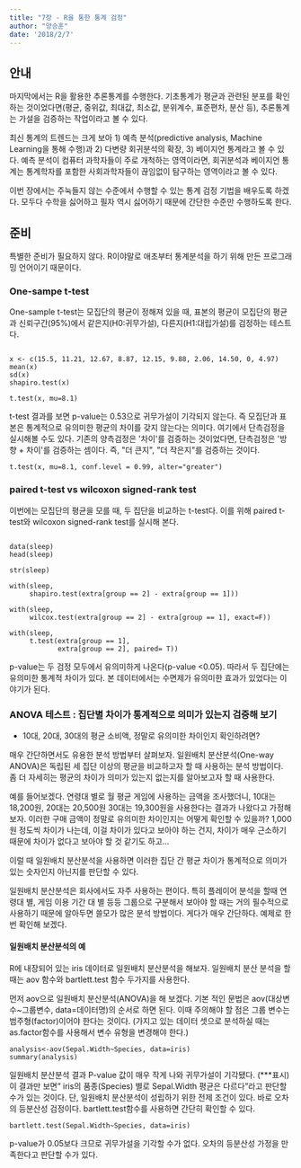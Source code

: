 ```yaml
---
title: "7장 - R을 통한 통계 검정"
author: "양승훈"
date: '2018/2/7'
---
```


## 안내

마지막에서는 R을 활용한 추론통계를 수행한다. 기초통계가 평균과 관련된 분포를 확인하는 것이었다면(평균, 중위값, 최대값, 최소값, 분위계수, 표준편차, 분산 등), 추론통계는 가설을 검증하는 작업이라고 볼 수 있다. 

최신 통계의 트렌드는 크게 보아 1) 예측 분석(predictive analysis, Machine Learning을 통해 수행)과 2) 다변량 회귀분석의 확장, 3) 베이지언 통계라고 볼 수 있다. 예측 분석이 컴퓨터 과학자들이 주로 개척하는 영역이라면, 회귀분석과 베이지언 통계는 통계학자를 포함한 사회과학자들이 끊임없이 탐구하는 영역이라고 볼 수 있다. 

이번 장에서는 주눅들지 않는 수준에서 수행할 수 있는 통계 검정 기법을 배우도록 하겠다. 모두다 수학을 싫어하고 필자 역시 싫어하기 때문에 간단한 수준만 수행하도록 한다.

## 준비

특별한 준비가 필요하지 않다. R이야말로 애초부터 통계분석을 하기 위해 만든 프로그래밍 언어이기 때문이다.

### One-sampe t-test

One-sample t-test는 모집단의 평균이 정해져 있을 때, 표본의 평균이 모집단의 평균과 신뢰구간(95%)에서 같은지(H0:귀무가설), 다른지(H1:대립가설)를 검정하는 테스트다.

```{r one-sample t-test}

x <- c(15.5, 11.21, 12.67, 8.87, 12.15, 9.88, 2.06, 14.50, 0, 4.97)
mean(x)
sd(x)
shapiro.test(x)

t.test(x, mu=8.1)

```

t-test 결과를 보면 p-value는 0.53으로 귀무가설이 기각되지 않는다. 즉 모집단과 표본은 통계적으로 유의미한 평균의 차이를 갖지 않는다는 의미다. 여기에서 단측검정을 실시해볼 수도 있다. 기존의 양측검정은 '차이'를 검증하는 것이었다면, 단측검정은 '방향 + 차이'를 검증하는 셈이다. 즉, "더 큰지", "더 작은지"를 검증하는 것이다.

```{r one-side t-test}
t.test(x, mu=8.1, conf.level = 0.99, alter="greater")

```

### paired t-test vs wilcoxon signed-rank test

이번에는 모집단의 평균을 모를 때, 두 집단을 비교하는 t-test다. 이를 위해 paired t-test와 wilcoxon signed-rank test를 실시해 본다.

```{r}

data(sleep)
head(sleep)

str(sleep)

with(sleep, 
     shapiro.test(extra[group == 2] - extra[group == 1]))

with(sleep,
     wilcox.test(extra[group == 2] - extra[group == 1], exact=F))

with(sleep,
     t.test(extra[group == 1],
            extra[group == 2], paired= T))

```

p-value는 두 검정 모두에서 유의미하게 나온다(p-value <0.05). 따라서 두 집단에는 유의미한 통계적 차이가 있다. 본 데이터에서는 수면제가 유의미한 효과가 있었다는 이야기가 된다.

### ANOVA 테스트 : 집단별 차이가 통계적으로 의미가 있는지 검증해 보기
* 10대, 20대, 30대의 평균 소비액, 정말로 유의미한 차이인지 확인하려면?

매우 간단하면서도 유용한 분석 방법부터 살펴보자.  일원배치 분산분석(One-way ANOVA)은 독립된 세 집단 이상의 평균을 비교하고자 할 때 사용하는 분석 방법이다. 좀 더 자세히는 평균의 차이가 의미가 있는지 없는지를 알아보고자 할 때 사용한다.

예를 들어보겠다. 연령대 별로 월 평균 게임에 사용하는 금액을 조사했더니, 10대는 18,200원, 20대는 20,500원 30대는 19,300원을 사용한다는 결과가 나왔다고 가정해 보자. 이러한 구매 금액이 정말로 유의미한 차이인지는 어떻게 확인할 수 있을까? 1,000원 정도씩 차이가 나는데, 이걸 차이가 있다고 보아야 하는 건지, 차이가 매우 근소하기 때문에 차이가 없다고 보아야 할 것 같기도 하고…

이럴 때 일원배치 분산분석을 사용하면 이러한 집단 간 평균 차이가 통계적으로 의미가 있는 숫자인지 아닌지를 판단할 수 있다.

일원배치 분산분석은 회사에서도 자주 사용하는 편이다. 특히 플레이어 분석을 할때 연령대 별, 게임 이용 기간 대 별 등등 그룹으로 구분해서 보아야 할 때는 거의 필수적으로 사용하기 때문에 알아두면 쓸모가 많은 분석 방법이다. 게다가 매우 간단하다. 예제로 한번 확인해 보겠다.

#### 일원배치 분산분석의 예

R에 내장되어 있는 iris 데이터로 일원배치 분산분석을 해보자. 일원배치 분산 분석을 할 때는 aov 함수와 bartlett.test 함수 두가지를 사용한다. 

먼저 aov으로 일원배치 분산분석(ANOVA)을 해 보겠다. 기본 적인 문법은 aov(대상변수~그룹변수, data=데이터명)의 순서로 하면 된다. 이때 주의해야 할 점은 그룹 변수는 범주형(factor)이어야 한다는 것이다. (가지고 있는 데이터 셋으로 분석하실 때는 as.factor함수를 사용해서 변수 유형을 변경해야 한다.)

```{r anova}
analysis<-aov(Sepal.Width~Species, data=iris)
summary(analysis)
```

일원배치 분산분석 결과 P-value 값이 매우 작게 나와 귀무가설이 기각됐다. (***표시) 이 결과만 보면” iris의 품종(Species) 별로 Sepal.Width 평균은 다르다”라고 판단할 수가 있는 것이다. 단, 일원배치 분산분석이 성립하기 위한 전제 조건이 있다. 바로 오차의 등분산성 검정이다. bartlett.test함수를 사용하면 간단히 확인할 수 있다.

```{r bartlett.test}
bartlett.test(Sepal.Width~Species, data=iris)
```

p-value가 0.05보다 크므로 귀무가설을 기각할 수가 없다. 오차의 등분산성 가정을 만족한다고 판단할 수가 있다.


